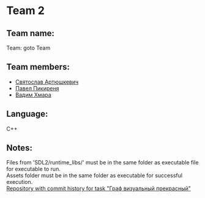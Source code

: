 # Team 2

## Team name:
Team: goto Team

## Team members:

- [Святослав Артюшкевич](https://github.com/thekirjava)
- [Павел Пикиреня](https://github.com/mayty)
- [Вадим Хмара](https://github.com/vkhmara)

## Language: 
C++

## Notes:

Files from 'SDL2/runtime_libs/' must be in the same folder as executable file for executable to run.</br>
Assets folder must be in the same folder as executable for successful execution.</br>
[Repository with commit history for task "Граф визуальный прекрасный"](https://github.com/mayty/Team2_t1_old_repo) 
